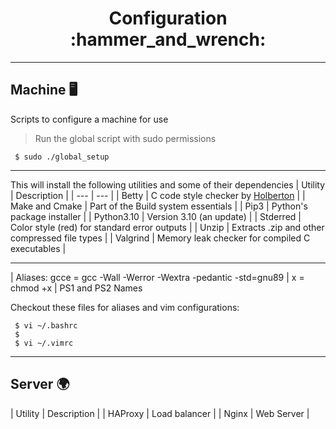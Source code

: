 <h1 align="center"> Configuration :hammer_and_wrench: </h1>

---

## Machine :desktop_computer:
<p>Scripts to configure a machine for use </p>

> Run the global script with sudo permissions

```commandline
 $ sudo ./global_setup
```

---

This will install the following utilities and some of their dependencies
| Utility | Description |
| --- | --- |
| Betty | C code style checker by [Holberton](https://github.com/holbertonschool/Betty) |
| Make and Cmake | Part of the Build system essentials |
| Pip3 | Python's package installer |
| Python3.10 | Version 3.10 (an update) |
| Stderred | Color style (red) for standard error outputs |
| Unzip | Extracts .zip and other compressed file types |
| Valgrind | Memory leak checker for compiled C executables |

---

| Aliases: gcce = gcc -Wall -Werror -Wextra -pedantic -std=gnu89
|	x = chmod +x
|	PS1 and PS2 Names

Checkout these files for aliases and vim configurations:

```commandline
 $ vi ~/.bashrc
 $
 $ vi ~/.vimrc

```

---

## Server :earth_africa:
| Utility | Description |
| HAProxy | Load balancer |
| Nginx | Web Server |
